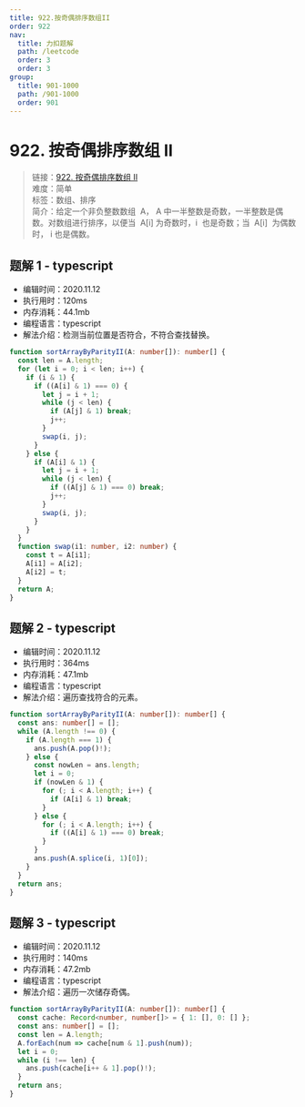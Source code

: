 ```yaml
---
title: 922.按奇偶排序数组II
order: 922
nav:
  title: 力扣题解
  path: /leetcode
  order: 3
  order: 3
group:
  title: 901-1000
  path: /901-1000
  order: 901
---
```


# 922. 按奇偶排序数组 II

> 链接：[922. 按奇偶排序数组 II](https://leetcode-cn.com/problems/sort-array-by-parity-ii/)  
> 难度：简单  
> 标签：数组、排序  
> 简介：给定一个非负整数数组  A， A 中一半整数是奇数，一半整数是偶数。对数组进行排序，以便当  A[i] 为奇数时，i  也是奇数；当  A[i]  为偶数时， i 也是偶数。

## 题解 1 - typescript

- 编辑时间：2020.11.12
- 执行用时：120ms
- 内存消耗：44.1mb
- 编程语言：typescript
- 解法介绍：检测当前位置是否符合，不符合查找替换。

```typescript
function sortArrayByParityII(A: number[]): number[] {
  const len = A.length;
  for (let i = 0; i < len; i++) {
    if (i & 1) {
      if ((A[i] & 1) === 0) {
        let j = i + 1;
        while (j < len) {
          if (A[j] & 1) break;
          j++;
        }
        swap(i, j);
      }
    } else {
      if (A[i] & 1) {
        let j = i + 1;
        while (j < len) {
          if ((A[j] & 1) === 0) break;
          j++;
        }
        swap(i, j);
      }
    }
  }
  function swap(i1: number, i2: number) {
    const t = A[i1];
    A[i1] = A[i2];
    A[i2] = t;
  }
  return A;
}
```

## 题解 2 - typescript

- 编辑时间：2020.11.12
- 执行用时：364ms
- 内存消耗：47.1mb
- 编程语言：typescript
- 解法介绍：遍历查找符合的元素。

```typescript
function sortArrayByParityII(A: number[]): number[] {
  const ans: number[] = [];
  while (A.length !== 0) {
    if (A.length === 1) {
      ans.push(A.pop()!);
    } else {
      const nowLen = ans.length;
      let i = 0;
      if (nowLen & 1) {
        for (; i < A.length; i++) {
          if (A[i] & 1) break;
        }
      } else {
        for (; i < A.length; i++) {
          if ((A[i] & 1) === 0) break;
        }
      }
      ans.push(A.splice(i, 1)[0]);
    }
  }
  return ans;
}
```

## 题解 3 - typescript

- 编辑时间：2020.11.12
- 执行用时：140ms
- 内存消耗：47.2mb
- 编程语言：typescript
- 解法介绍：遍历一次储存奇偶。

```typescript
function sortArrayByParityII(A: number[]): number[] {
  const cache: Record<number, number[]> = { 1: [], 0: [] };
  const ans: number[] = [];
  const len = A.length;
  A.forEach(num => cache[num & 1].push(num));
  let i = 0;
  while (i !== len) {
    ans.push(cache[i++ & 1].pop()!);
  }
  return ans;
}
```
